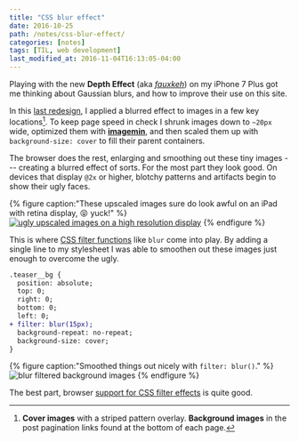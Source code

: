 ```yaml
---
title: "CSS blur effect"
date: 2016-10-25
path: /notes/css-blur-effect/
categories: [notes]
tags: [TIL, web development]
last_modified_at: 2016-11-04T16:13:05-04:00
---
```


Playing with the new **Depth Effect** (aka [*fauxkeh*](https://www.instagram.com/explore/tags/fauxkeh/)) on my iPhone 7 Plus got me thinking about Gaussian blurs, and how to improve their use on this site.

In this [last redesign](https://github.com/mmistakes/made-mistakes-jekyll/tree/11.0.0), I applied a blurred effect to images in a few key locations[^locations]. To keep page speed in check I shrunk images down to `~20px` wide, optimized them with [**imagemin**](https://github.com/imagemin/imagemin), and then scaled them up with `background-size: cover` to fill their parent containers.

The browser does the rest, enlarging and smoothing out these tiny images --- creating a blurred effect of sorts. For the most part they look good. On devices that display `@2x` or higher, blotchy patterns and artifacts begin to show their ugly faces.

{% figure caption:"These upscaled images sure do look awful on an iPad with retina display, :stuck_out_tongue_closed_eyes: yuck!" %}
[![ugly upscaled images on a high resolution display](../../assets/images/mm-upscaled-image-blur-ipad-1124.jpg)](../../assets/images/mm-upscaled-image-blur-ipad.jpg)
{% endfigure %}

This is where [CSS filter functions](https://css-tricks.com/almanac/properties/f/filter/) like `blur` come into play. By adding a single line to my stylesheet I was able to smoothen out these images just enough to overcome the ugly.

```diff
.teaser__bg {
  position: absolute;
  top: 0;
  right: 0;
  bottom: 0;
  left: 0;
+ filter: blur(15px);
  background-repeat: no-repeat;
  background-size: cover;
}
```

{% figure caption:"Smoothed things out nicely with `filter: blur()`." %}
![blur filtered background images](../../assets/images/mm-image-filter-blur-ipad-1124.jpg)
{% endfigure %}

The best part, browser [support for CSS filter effects](http://caniuse.com/#search=filter) is quite good.

[^locations]: **Cover images** with a striped pattern overlay. **Background images** in the post pagination links found at the bottom of each page.
